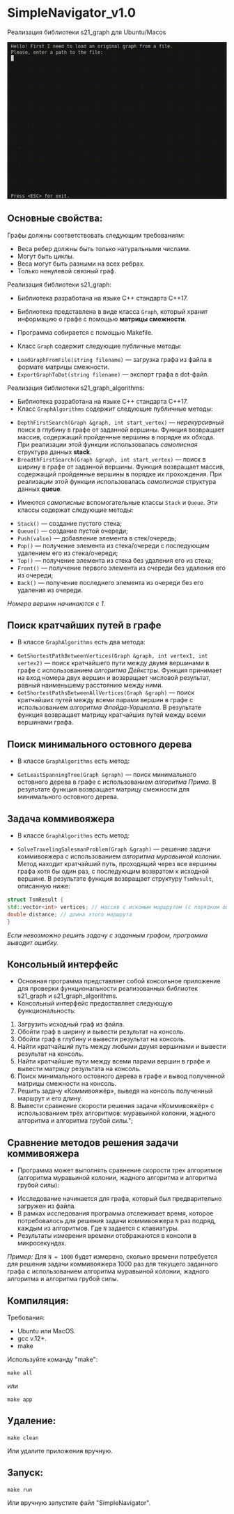 # SimpleNavigator_v1.0
Реализация библиотеки s21_graph для Ubuntu/Macos

![](https://github.com/Apsaraconda/SimpleNavigator_v1.0/blob/main/misc/gif/preview.gif)

## Основные свойства:
Графы должны соответствовать следующим требованиям:
- Веса ребер должны быть только натуральными числами.
- Могут быть циклы.
- Веса могут быть разными на всех ребрах.
- Только ненулевой связный граф.

Реализация библиотеки s21_graph:

* Библиотека разработана на языке C++ стандарта C++17.
* Библиотека представлена ​​в виде класса `Graph`, который хранит информацию о графе с помощью **матрицы смежности**.
* Программа собирается с помощью Makefile.

* Класс `Graph` содержит следующие публичные методы:
+ `LoadGraphFromFile(string filename)` — загрузка графа из файла в формате матрицы смежности.
+ `ExportGraphToDot(string filename)` — экспорт графа в dot-файл.

Реализация библиотеки s21_graph_algorithms:
* Библиотека разработана на языке C++ стандарта C++17.
* Класс ` GraphAlgorithms ` содержит следующие публичные методы:
+ `DepthFirstSearch(Graph &graph, int start_vertex)` — *нерекурсивный* поиск в глубину в графе от заданной вершины. Функция возвращает массив, содержащий пройденные вершины в порядке их обхода. При реализации этой функции использовалась *самописная* структура данных **stack**.
+ `BreadthFirstSearch(Graph &graph, int start_vertex)` — поиск в ширину в графе от заданной вершины. Функция возвращает массив, содержащий пройденные вершины в порядке их прохождения. При реализации этой функции использовалась *самописная* структура данных **queue**.
* Имеются *самописные* вспомогательные классы `Stack` и `Queue`. Эти классы содержат следующие методы:
+ `Stack()` — создание пустого стека;
+ `Queue()` — создание пустой очереди;
+ `Push(value)` — добавление элемента в стек/очередь;
+ `Pop()` — получение элемента из стека/очереди с последующим удалением его из стека/очереди;
+ `Top()` — получение элемента из стека без удаления его из стека;
+ `Front()` — получение первого элемента из очереди без удаления его из очереди;
+ `Back()` — получение последнего элемента из очереди без его удаления из очереди.

*Номера вершин начинаются с 1.*

## Поиск кратчайших путей в графе

* В классе `GraphAlgorithms` есть два метода:
+ `GetShortestPathBetweenVertices(Graph &graph, int vertex1, int vertex2)` — поиск кратчайшего пути между двумя вершинами в графе с использованием *алгоритма Дейкстры*. Функция принимает на вход номера двух вершин и возвращает числовой результат, равный наименьшему расстоянию между ними.
+ `GetShortestPathsBetweenAllVertices(Graph &graph)` — поиск кратчайших путей между всеми парами вершин в графе с использованием *алгоритма Флойда-Уоршелла*. В результате функция возвращает матрицу кратчайших путей между всеми вершинами графа.

## Поиск минимального остовного дерева

* В классе `GraphAlgorithms` есть метод:
+ `GetLeastSpanningTree(Graph &graph)` — поиск минимального остовного дерева в графе с использованием *алгоритма Прима*. В результате функция возвращает матрицу смежности для минимального остовного дерева.

## Задача коммивояжера

* В классе `GraphAlgorithms` есть метод:
+ `SolveTravelingSalesmanProblem(Graph &graph)` — решение задачи коммивояжера с использованием *алгоритма муравьиной колонии*.
Метод находит кратчайший путь, проходящий через все вершины графа хотя бы один раз, с последующим возвратом к исходной вершине. В результате функция возвращает структуру `TsmResult`, описанную ниже:
```cpp
struct TsmResult {
std::vector<int> vertices; // массив с искомым маршрутом (с порядком обхода вершин).
double distance; // длина этого маршрута
}
```

*Если невозможно решить задачу с заданным графом, программа выводит ошибку.*

## Консольный интерфейс

* Основная программа представляет собой консольное приложение для проверки функциональности реализованных библиотек s21_graph и s21_graph_algorithms.
* Консольный интерфейс предоставляет следующую функциональность:
1. Загрузить исходный граф из файла.
2. Обойти граф в ширину и вывести результат на консоль.
3. Обойти граф в глубину и вывести результат на консоль.
4. Найти кратчайший путь между любыми двумя вершинами и вывести результат на консоль.
5. Найти кратчайшие пути между всеми парами вершин в графе и вывести матрицу результата на консоль.
6. Поиск минимального остовного дерева в графе и вывод полученной матрицы смежности на консоль.
7. Решить задачу «Коммивояжёр», выведя на консоль полученный маршрут и его длину.
8. Вывести сравнение скорости решения задачи «Коммивояжёр» с использованием трёх алгоритмов: муравьиной колонии, жадного алгоритма и алгоритма грубой силы.";

## Сравнение методов решения задачи коммивояжера

* Программа может выполнять сравнение скорости трех алгоритмов (алгоритма муравьиной колонии, жадного алгоритма и алгоритма грубой силы):
+ Исследование начинается для графа, который был предварительно загружен из файла.
+ В рамках исследования программа отслеживает время, которое потребовалось для решения задачи коммивояжера `N` раз подряд, каждым из алгоритмов. Где `N` задается с клавиатуры.
+ Результаты измерения времени отображаются в консоли в микросекундах.

*Пример:* Для `N = 1000` будет измерено, сколько времени потребуется для решения задачи коммивояжера 1000 раз для текущего заданного графа с использованием алгоритма муравьиной колонии, жадного алгоритма и алгоритма грубой силы.

## Компиляция:

Требования:
+ Ubuntu или MacOS.
+ gcc v.12+.
+ make

Используйте команду "make":
```
make all
```
или
```
make app
```
## Удаление:
```
make clean
```
Или удалите приложения вручную.

## Запуск:
```
make run
```
Или вручную запустите файл "SimpleNavigator".